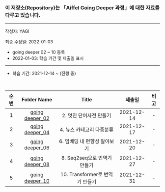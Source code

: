 ### 이 저장소(Repository)는 「Aiffel Going Deeper 과정」에 대한 자료를 다루고 있습니다.

***
작성자: YAGI

최종 수정일: 2022-01-03
+ going deeper 02 ~ 10 등록
+ 2022-01-03: 학습 기간 및 제출일 표시
***
+ 학습 기간: 2021-12-14 ~ (진행 중)

<br>

|순번|Folder Name|Title|제출일|비고|
|:--------:|:--------:|:--------:|:--------:|:--------:|
|1|[going deeper_02](https://nbviewer.org/github/YAGI0423/aiffel_going_deeper/blob/main/going_deeper_02/GD02_v2_1.ipynb)|2. 멋진 단어사전 만들기|2021-12-14|-|
|2|[going deeper_04](https://nbviewer.org/github/YAGI0423/aiffel_going_deeper/blob/main/going_deeper_04/GD04_v2_1.ipynb)|4. 뉴스 카테고리 다중분류|2021-12-17|-|
|3|[going deeper_06](https://nbviewer.org/github/YAGI0423/aiffel_going_deeper/blob/main/going_deeper_06/GD06_v2_1.ipynb)|6. 임베딩 내 편향성 알아보기|2021-12-20|-|
|4|[going deeper_08](https://nbviewer.org/github/YAGI0423/aiffel_going_deeper/blob/main/going_deeper_08/GD08_v3_1.ipynb)|8. Seq2seq으로 번역기 만들기|2021-12-27|-|
|5|[going deeper_10](https://nbviewer.org/github/YAGI0423/aiffel_going_deeper/blob/main/going_deeper_10/GD10_v4_1.ipynb)|10. Transformer로 번역기 만들기|2021-12-31|-|
